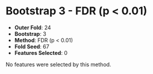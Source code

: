 # Bootstrap 3 - FDR (p < 0.01)

- **Outer Fold**: 24
- **Bootstrap**: 3
- **Method**: FDR (p < 0.01)
- **Fold Seed**: 67
- **Features Selected**: 0

No features were selected by this method.
